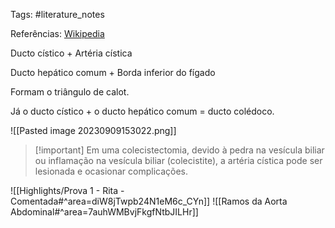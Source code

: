 Tags: #literature_notes 

Referências: [Wikipedia](https://pt.wikipedia.org/w/index.php?title=Tr%C3%ADgono_cistep%C3%A1tico&oldid=57140963)

Ducto cístico + Artéria cística 

Ducto hepático comum + Borda inferior do fígado

Formam o triângulo de calot. 

Já o ducto cístico + o ducto hepático comum = ducto colédoco. 

![[Pasted image 20230909153022.png]]
>[!important] Em uma colecistectomia, devido à pedra na vesícula biliar ou inflamação na vesícula biliar (colecistite), a artéria cística pode ser lesionada e ocasionar complicações. 

![[Highlights/Prova 1 - Rita - Comentada#^area=diW8jTwpb24N1eM6c_CYn]]
![[Ramos da Aorta Abdominal#^area=7auhWMBvjFkgfNtbJILHr]]